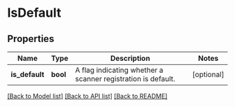 # IsDefault

## Properties
Name | Type | Description | Notes
------------ | ------------- | ------------- | -------------
**is_default** | **bool** | A flag indicating whether a scanner registration is default. | [optional] 

[[Back to Model list]](../README.md#documentation-for-models) [[Back to API list]](../README.md#documentation-for-api-endpoints) [[Back to README]](../README.md)


